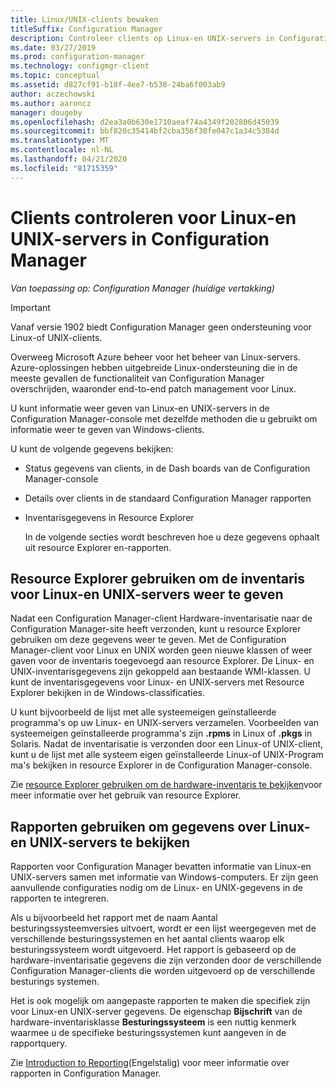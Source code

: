 ```yaml
---
title: Linux/UNIX-clients bewaken
titleSuffix: Configuration Manager
description: Controleer clients op Linux-en UNIX-servers in Configuration Manager.
ms.date: 03/27/2019
ms.prod: configuration-manager
ms.technology: configmgr-client
ms.topic: conceptual
ms.assetid: d827cf91-b18f-4ee7-b538-24ba6f003ab9
author: aczechowski
ms.author: aaroncz
manager: dougeby
ms.openlocfilehash: d2ea3a0b630e1710aeaf74a4349f202806d45039
ms.sourcegitcommit: bbf820c35414bf2cba356f30fe047c1a34c5384d
ms.translationtype: MT
ms.contentlocale: nl-NL
ms.lasthandoff: 04/21/2020
ms.locfileid: "81715359"
---
```

# <a name="how-to-monitor-clients-for-linux-and-unix-servers-in-configuration-manager"></a>Clients controleren voor Linux-en UNIX-servers in Configuration Manager

*Van toepassing op: Configuration Manager (huidige vertakking)*

> [!Important]  
> Vanaf versie 1902 biedt Configuration Manager geen ondersteuning voor Linux-of UNIX-clients. 
> 
> Overweeg Microsoft Azure beheer voor het beheer van Linux-servers. Azure-oplossingen hebben uitgebreide Linux-ondersteuning die in de meeste gevallen de functionaliteit van Configuration Manager overschrijden, waaronder end-to-end patch management voor Linux.

U kunt informatie weer geven van Linux-en UNIX-servers in de Configuration Manager-console met dezelfde methoden die u gebruikt om informatie weer te geven van Windows-clients.  

 U kunt de volgende gegevens bekijken:  

- Status gegevens van clients, in de Dash boards van de Configuration Manager-console  

- Details over clients in de standaard Configuration Manager rapporten  

- Inventarisgegevens in Resource Explorer  

  In de volgende secties wordt beschreven hoe u deze gegevens ophaalt uit resource Explorer en-rapporten.  

##  <a name="use-resource-explorer-to-view-inventory-for-linux-and-unix-servers"></a><a name="BKMK_UseResourceExpforLnU"></a>Resource Explorer gebruiken om de inventaris voor Linux-en UNIX-servers weer te geven  

 Nadat een Configuration Manager-client Hardware-inventarisatie naar de Configuration Manager-site heeft verzonden, kunt u resource Explorer gebruiken om deze gegevens weer te geven. Met de Configuration Manager-client voor Linux en UNIX worden geen nieuwe klassen of weer gaven voor de inventaris toegevoegd aan resource Explorer. De Linux- en UNIX-inventarisgegevens zijn gekoppeld aan bestaande WMI-klassen. U kunt de inventarisgegevens voor Linux- en UNIX-servers met Resource Explorer bekijken in de Windows-classificaties.  

 U kunt bijvoorbeeld de lijst met alle systeemeigen geïnstalleerde programma's op uw Linux- en UNIX-servers verzamelen. Voorbeelden van systeemeigen geïnstalleerde programma's zijn **.rpms** in Linux of **.pkgs** in Solaris. Nadat de inventarisatie is verzonden door een Linux-of UNIX-client, kunt u de lijst met alle systeem eigen geïnstalleerde Linux-of UNIX-Program ma's bekijken in resource Explorer in de Configuration Manager-console.  

 Zie [resource Explorer gebruiken om de hardware-inventaris te bekijken](../../../core/clients/manage/inventory/use-resource-explorer-to-view-hardware-inventory.md)voor meer informatie over het gebruik van resource Explorer.  

##  <a name="how-to-use-reports-to-view-information-for-linux-and-unix-servers"></a><a name="BKMK_UseReportsforLnU"></a> Rapporten gebruiken om gegevens over Linux- en UNIX-servers te bekijken  
 Rapporten voor Configuration Manager bevatten informatie van Linux-en UNIX-servers samen met informatie van Windows-computers. Er zijn geen aanvullende configuraties nodig om de Linux- en UNIX-gegevens in de rapporten te integreren.  

 Als u bijvoorbeeld het rapport met de naam Aantal besturingssysteemversies uitvoert, wordt er een lijst weergegeven met de verschillende besturingssystemen en het aantal clients waarop elk besturingssysteem wordt uitgevoerd. Het rapport is gebaseerd op de hardware-inventarisatie gegevens die zijn verzonden door de verschillende Configuration Manager-clients die worden uitgevoerd op de verschillende besturings systemen.  

 Het is ook mogelijk om aangepaste rapporten te maken die specifiek zijn voor Linux-en UNIX-server gegevens. De eigenschap **Bijschrift** van de hardware-inventarisklasse **Besturingssysteem** is een nuttig kenmerk waarmee u de specifieke besturingssystemen kunt aangeven in de rapportquery.  

 Zie [Introduction to Reporting](../../servers/manage/introduction-to-reporting.md)(Engelstalig) voor meer informatie over rapporten in Configuration Manager.  
